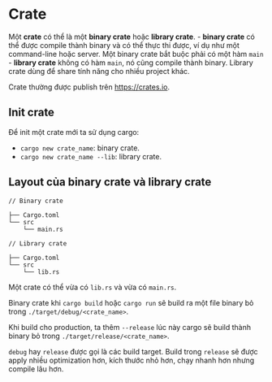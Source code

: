 # Crate


Một **crate** có thể là một **binary crate** hoặc **library crate**.
    - **binary crate** có thể được compile thành binary và có thể thực thi được, ví dụ như một command-line hoặc server. Một binary crate bắt buộc phải có một hàm `main`
    - **library crate** không có hàm `main`, nó cũng compile thành binary. Library crate dùng để share tính năng cho nhiều project khác. 

Crate thường được publish trên <https://crates.io>.

## Init crate

Để init một crate mới ta sử dụng cargo:

- `cargo new crate_name`: binary crate.
- `cargo new crate_name --lib`: library crate.

## Layout của **binary crate** và **library crate**

```
// Binary crate

├── Cargo.toml
└── src
    └── main.rs
```

```
// Library crate

├── Cargo.toml
└── src
    └── lib.rs
```

Một crate có thể vừa có `lib.rs` và vừa có `main.rs`.

Binary crate khi `cargo build` hoặc `cargo run` sẽ build ra một file binary bỏ trong `./target/debug/<crate_name>`. 

Khi build cho production, ta thêm `--release` lúc này cargo sẽ build thành binary bỏ trong `./target/release/<crate_name>`. 

`debug` hay `release` được gọi là các build target. Build trong `release` sẽ được apply nhiều optimization hơn, kích thước nhỏ hơn, chạy nhanh hơn nhưng compile lâu hơn.